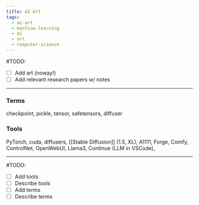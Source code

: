 ```yaml
---
title: AI Art
tags:
  - ai-art
  - machine-learning
  - ai
  - art
  - computer-science
---
```

#TODO:
- [ ] Add art (noway!)
- [ ] Add relevant research papers w/ notes

---
### Terms
checkpoint, pickle, tensor, safetensors, diffuser
### Tools
PyTorch, cuda, diffusers, [[Stable Diffusion]] (1.5, XL), A1111, Forge, Comfy, ControlNet, OpenWebUI, Llama3, Continue (LLM in VSCode),

---

#TODO:
- [ ] Add tools
- [ ] Describe tools
- [ ] Add terms
- [ ] Describe terms